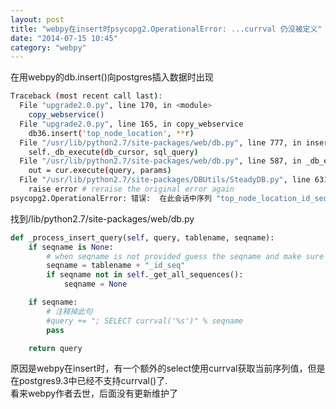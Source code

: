 ```yaml
---
layout: post
title: "webpy在insert时psycopg2.OperationalError: ...currval 仍没被定义"
date: "2014-07-15 10:45"
category: "webpy"
---
```


在用webpy的db.insert()向postgres插入数据时出现

```bash
Traceback (most recent call last):
  File "upgrade2.0.py", line 170, in <module>
    copy_webservice()
  File "upgrade2.0.py", line 165, in copy_webservice
    db36.insert('top_node_location', **r)
  File "/usr/lib/python2.7/site-packages/web/db.py", line 777, in insert
    self._db_execute(db_cursor, sql_query)
  File "/usr/lib/python2.7/site-packages/web/db.py", line 587, in _db_execute
    out = cur.execute(query, params)
  File "/usr/lib/python2.7/site-packages/DBUtils/SteadyDB.py", line 631, in tough_method
    raise error # reraise the original error again
psycopg2.OperationalError: 错误:  在此会话中序列 "top_node_location_id_seq" 的 currval 仍没被定义
```

找到/lib/python2.7/site-packages/web/db.py

```python
def _process_insert_query(self, query, tablename, seqname):
    if seqname is None:
        # when seqname is not provided guess the seqname and make sure it exists
        seqname = tablename + "_id_seq"
        if seqname not in self._get_all_sequences():
            seqname = None

    if seqname:
        # 注释掉此句
        #query += "; SELECT currval('%s')" % seqname
        pass

    return query
```
原因是webpy在insert时，有一个额外的select使用currval获取当前序列值，但是在postgres9.3中已经不支持currval()了.  
看来webpy作者去世，后面没有更新维护了
